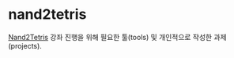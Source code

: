 # nand2tetris

[Nand2Tetris](https://www.nand2tetris.org) 강좌 진행을 위해 필요한 툴(tools) 및 개인적으로 작성한 과제(projects).
